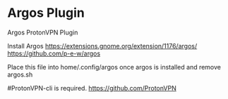# Argos Plugin

Argos ProtonVPN Plugin

Install Argos https://extensions.gnome.org/extension/1176/argos/ 
https://github.com/p-e-w/argos

Place this file into home/.config/argos once argos is installed and remove argos.sh

#ProtonVPN-cli is required. https://github.com/ProtonVPN


